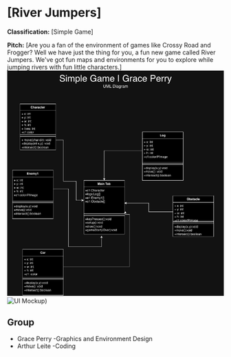 # [River Jumpers]

**Classification:** [Simple Game]

**Pitch:** [Are you a fan of the environment of games like Crossy Road and Frogger? Well we have just the thing for you, a fun new game called River Jumpers. We've got fun maps and environments for you to explore while jumping rivers with fun little characters.]
![Class Diagram](https://github.com/GrassPerry/RiverJumpers/blob/main/images/SimpleGame.png?raw=true)
![UI Mockup]([https://github.com/GrassPerry/RiverJumpers/blob/main/images/UIMockup.jpg?raw=true))


## Group
- Grace Perry -Graphics and Environment Design
- Arthur Leite -Coding
